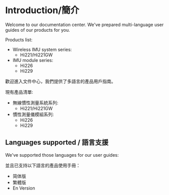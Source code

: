 # Introduction/簡介
Welcome to our documentation center. We've prepared multi-language user guides of our products for you.

Products list:

- Wireless IMU system series: 
	- Hi221/Hi221GW
- IMU module series:
	- Hi226
	- Hi229

 
 

歡迎進入文件中心，我們提供了多語言的產品用戶指南。

現有產品清單:

- 無線慣性測量系統系列: 
	- Hi221/Hi221GW
- 慣性測量儀模組系列:
	- Hi226
	- Hi229


## Languages supported / 語言支援

We've supported those languages for our user guides:

並且已支持以下語言的產品使用手冊：

- 简体版
- 繁體版
- En Version